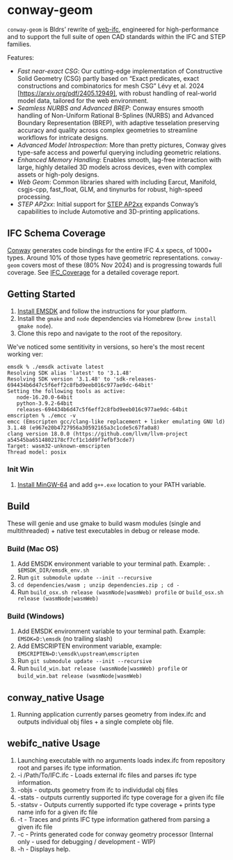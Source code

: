 # conway-geom

`conway-geom` is Bldrs’ rewrite of [web-ifc](https://github.com/ThatOpen/engine_web-ifc), engineered for high-performance and to support the full suite of open CAD standards within the IFC and STEP families.

Features:
- *Fast near-exact CSG*: Our cutting-edge implementation of Constructive Solid Geometry (CSG) partly based on “Exact predicates, exact constructions and combinatorics for mesh CSG” Lévy et al. 2024 [https://arxiv.org/pdf/2405.12949], with robust handling of real-world model data, tailored for the web environment.
- *Seamless NURBS and Advanced BREP*: Conway ensures smooth handling of Non-Uniform Rational B-Splines (NURBS) and Advanced Boundary Representation (BREP), with adaptive tesselation preserving accuracy and quality across complex geometries to streamline workflows for intricate designs.
- *Advanced Model Introspection*: More than pretty pictures, Conway gives type-safe access and powerful querying including geometric relations.
- *Enhanced Memory Handling*: Enables smooth, lag-free interaction with large, highly detailed 3D models across devices, even with complex assets or high-poly designs.
- *Web Geom*: Common libraries shared with including Earcut, Manifold, csgjs-cpp, fast_float, GLM, and tinynurbs for robust, high-speed processing.
- *STEP AP2xx*: Initial support for [STEP AP2xx](https://en.wikipedia.org/wiki/ISO_10303-21) expands Conway’s capabilities to include Automotive and 3D-printing applications.

## IFC Schema Coverage

[Conway](https://github.com/bldrs-ai/conway) generates code bindings for the entire IFC 4.x specs, of 1000+ types. Around 10% of those types have geometric representations.  `conway-geom` covers most of these (80% Nov 2024) and is progressing towards full coverage.  See [IFC_Coverage](https://github.com/bldrs-ai/conway/wiki/IFC-Coverage) for a detailed coverage report.

## Getting Started

1. [Install EMSDK](https://github.com/emscripten-core/emsdk) and follow the instructions for your platform. 
2. Install the `gmake` and `node` dependencies via Homebrew (```brew install gmake node```).
3. Clone this repo and navigate to the root of the repository.

We've noticed some sentitivity in versions, so here's the most recent working ver:
```
emsdk % ./emsdk activate latest
Resolving SDK alias 'latest' to '3.1.48'
Resolving SDK version '3.1.48' to 'sdk-releases-694434b6d47c5f6eff2c8fbd9eeb016c977ae9dc-64bit'
Setting the following tools as active:
   node-16.20.0-64bit
   python-3.9.2-64bit
   releases-694434b6d47c5f6eff2c8fbd9eeb016c977ae9dc-64bit
emscripten % ./emcc -v
emcc (Emscripten gcc/clang-like replacement + linker emulating GNU ld) 3.1.48 (e967e20b4727956a30592165a3c1cde5c67fa0a8)
clang version 18.0.0 (https://github.com/llvm/llvm-project a54545ba6514802178cf7cf1c1dd9f7efbf3cde7)
Target: wasm32-unknown-emscripten
Thread model: posix
```

### Init Win
1. [Install MinGW-64](https://github.com/msys2/msys2-installer/releases/download/2022-06-03/msys2-x86_64-20220603.exe) and add ```g++.exe``` location to your PATH variable. 

## Build

These will genie and use gmake to build wasm modules (single and multithreaded) + native test executables in debug or release mode.

### Build (Mac OS)

1. Add EMSDK environment variable to your terminal path. Example: ```. $EMSDK_DIR/emsdk_env.sh```
1. Run ```git submodule update --init --recursive```
1. `cd dependencies/wasm ; unzip dependencies.zip ; cd -`
1. Run ```build_osx.sh release (wasmNode|wasmWeb) profile``` or ```build_osx.sh release (wasmNode|wasmWeb)```

### Build (Windows)
1. Add EMSDK environment variable to your terminal path. Example: ```EMSDK=D:\emsdk``` (no trailing slash)
1. Add EMSCRIPTEN environment variable, example: ```EMSCRIPTEN=D:\emsdk\upstream\emscripten```
1. Run ```git submodule update --init --recursive```
1. Run ```build_win.bat release (wasmNode|wasmWeb) profile``` or ```build_win.bat release (wasmNode|wasmWeb)```

## conway_native Usage
1. Running application currently parses geometry from index.ifc and outputs individual obj files + a single complete obj file. 

## webifc_native Usage
1. Launching executable with no arguments loads index.ifc from repository root and parses ifc type information.
2. -i /Path/To/IFC.ifc - Loads external ifc files and parses ifc type information.
3. -objs - outputs geometry from ifc to individudal obj files
4. -stats - outputs currently supported ifc type coverage for a given ifc file
5. -statsv - Outputs currently supported ifc type coverage + prints type name info for a given ifc file
6. -t - Traces and prints IFC type information gathered from parsing a given ifc file
7. -c - Prints generated code for conway geometry processor (Internal only - used for debugging / development - WIP)
8. -h - Displays help.
